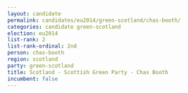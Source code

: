 ```yaml
---
layout: candidate
permalink: candidates/eu2014/green-scotland/chas-booth/
categories: candidate green-scotland
election: eu2014
list-rank: 2
list-rank-ordinal: 2nd
person: chas-booth
region: scotland
party: green-scotland
title: Scotland - Scottish Green Party - Chas Booth
incumbent: false
---
```

